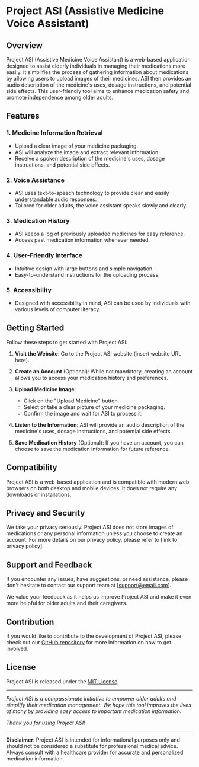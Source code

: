# Project ASI (Assistive Medicine Voice Assistant)

## Overview

Project ASI (Assistive Medicine Voice Assistant) is a web-based application designed to assist elderly individuals in managing their medications more easily. It simplifies the process of gathering information about medications by allowing users to upload images of their medicines. ASI then provides an audio description of the medicine's uses, dosage instructions, and potential side effects. This user-friendly tool aims to enhance medication safety and promote independence among older adults.

## Features

### 1. Medicine Information Retrieval

- Upload a clear image of your medicine packaging.
- ASI will analyze the image and extract relevant information.
- Receive a spoken description of the medicine's uses, dosage instructions, and potential side effects.

### 2. Voice Assistance

- ASI uses text-to-speech technology to provide clear and easily understandable audio responses.
- Tailored for older adults, the voice assistant speaks slowly and clearly.

### 3. Medication History

- ASI keeps a log of previously uploaded medicines for easy reference.
- Access past medication information whenever needed.

### 4. User-Friendly Interface

- Intuitive design with large buttons and simple navigation.
- Easy-to-understand instructions for the uploading process.

### 5. Accessibility

- Designed with accessibility in mind, ASI can be used by individuals with various levels of computer literacy.

## Getting Started

Follow these steps to get started with Project ASI:

1. **Visit the Website**: Go to the Project ASI website (insert website URL here).

2. **Create an Account** (Optional): While not mandatory, creating an account allows you to access your medication history and preferences.

3. **Upload Medicine Image**:
   - Click on the "Upload Medicine" button.
   - Select or take a clear picture of your medicine packaging.
   - Confirm the image and wait for ASI to process it.

4. **Listen to the Information**: ASI will provide an audio description of the medicine's uses, dosage instructions, and potential side effects.

5. **Save Medication History** (Optional): If you have an account, you can choose to save the medication information for future reference.

## Compatibility

Project ASI is a web-based application and is compatible with modern web browsers on both desktop and mobile devices. It does not require any downloads or installations.

## Privacy and Security

We take your privacy seriously. Project ASI does not store images of medications or any personal information unless you choose to create an account. For more details on our privacy policy, please refer to [link to privacy policy].

## Support and Feedback

If you encounter any issues, have suggestions, or need assistance, please don't hesitate to contact our support team at [support@email.com].

We value your feedback as it helps us improve Project ASI and make it even more helpful for older adults and their caregivers.

## Contribution

If you would like to contribute to the development of Project ASI, please check out our [GitHub repository](https://github.com/asi-starlet) for more information on how to get involved.

## License

Project ASI is released under the [MIT License](LICENSE.md).

---

*Project ASI is a compassionate initiative to empower older adults and simplify their medication management. We hope this tool improves the lives of many by providing easy access to important medication information.*

*Thank you for using Project ASI!*

---

**Disclaimer**: Project ASI is intended for informational purposes only and should not be considered a substitute for professional medical advice. Always consult with a healthcare provider for accurate and personalized medication information.
